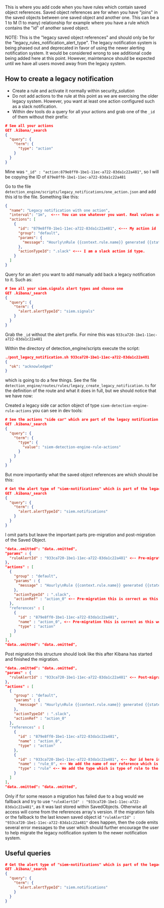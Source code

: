 This is where you add code when you have rules which contain saved object references. Saved object references are for
when you have "joins" in the saved objects between one saved object and another one. This can be a 1 to M (1 to many)
relationship for example where you have a rule which contains the "id" of another saved object.

NOTE: This is the "legacy saved object references" and should only be for the "legacy_rules_notification_alert_type".
The legacy notification system is being phased out and deprecated in favor of using the newer alerting notification system.
It would be considered wrong to see additional code being added here at this point. However, maintenance should be expected
until we have all users moved away from the legacy system.


## How to create a legacy notification

* Create a rule and activate it normally within security_solution
* Do not add actions to the rule at this point as we are exercising the older legacy system. However, you want at least one action configured such as a slack notification.
* Within dev tools do a query for all your actions and grab one of the `_id` of them without their prefix:

```json
# See all your actions
GET .kibana/_search
{
  "query": {
    "term": {
      "type": "action"
    }
  }
}
```

Mine was `"_id" : "action:879e8ff0-1be1-11ec-a722-83da1c22a481"`, so I will be copying the ID of `879e8ff0-1be1-11ec-a722-83da1c22a481`

Go to the file `detection_engine/scripts/legacy_notifications/one_action.json` and add this id to the file. Something like this:

```json
{
  "name": "Legacy notification with one action",
  "interval": "1m",  <--- You can use whatever you want. Real values are "1h", "1d", "1w". I use "1m" for testing purposes.
  "actions": [
    {
      "id": "879e8ff0-1be1-11ec-a722-83da1c22a481", <--- My action id
      "group": "default",
      "params": {
        "message": "Hourly\nRule {{context.rule.name}} generated {{state.signals_count}} alerts"
      },
      "actionTypeId": ".slack" <--- I am a slack action id type.
    }
  ]
}
```

Query for an alert you want to add manually add back a legacy notification to it. Such as:

```json
# See all your siem.signals alert types and choose one
GET .kibana/_search
{
  "query": {
    "term": {
      "alert.alertTypeId": "siem.signals"
    }
  }
}
```

Grab the `_id` without the alert prefix. For mine this was `933ca720-1be1-11ec-a722-83da1c22a481`

Within the directory of detection_engine/scripts execute the script:

```json
./post_legacy_notification.sh 933ca720-1be1-11ec-a722-83da1c22a481
{
  "ok": "acknowledged"
}
```

which is going to do a few things. See the file `detection_engine/routes/rules/legacy_create_legacy_notification.ts` for the definition of the route and what it does in full, but we should notice that we have now:

Created a legacy side car action object of type `siem-detection-engine-rule-actions` you can see in dev tools:

```json
# See the actions "side car" which are part of the legacy notification system.
GET .kibana/_search
{
  "query": {
    "term": {
      "type": {
        "value": "siem-detection-engine-rule-actions"
      }
    }
  }
}
```

But more importantly what the saved object references are which should be this:

```json
# Get the alert type of "siem-notifications" which is part of the legacy system.
GET .kibana/_search
{
  "query": {
    "term": {
      "alert.alertTypeId": "siem.notifications"
    }
  }
}
```

I omit parts but leave the important parts pre-migration and post-migration of the Saved Object.

```json
"data..omitted": "data..omitted",
"params" : {
  "ruleAlertId" : "933ca720-1be1-11ec-a722-83da1c22a481" <-- Pre-migration we had this Saved Object ID which is not part of references array below
},
"actions" : [
  {
    "group" : "default",
    "params" : {
      "message" : "Hourly\nRule {{context.rule.name}} generated {{state.signals_count}} alerts"
    },
    "actionTypeId" : ".slack",
    "actionRef" : "action_0" <-- Pre-migration this is correct as this work is already done within the alerting plugin
  },
  "references" : [
    {
      "id" : "879e8ff0-1be1-11ec-a722-83da1c22a481",
      "name" : "action_0", <-- Pre-migration this is correct as this work is already done within the alerting plugin
      "type" : "action"
    }
  ]
],
"data..omitted": "data..omitted",
```

Post migration this structure should look like this after Kibana has started and finished the migration.

```json
"data..omitted": "data..omitted",
"params" : {
  "ruleAlertId" : "933ca720-1be1-11ec-a722-83da1c22a481" <-- Post-migration this is not used but rather the serialized version references is used instead.
},
"actions" : [
  {
    "group" : "default",
    "params" : {
      "message" : "Hourly\nRule {{context.rule.name}} generated {{state.signals_count}} alerts"
    },
    "actionTypeId" : ".slack",
    "actionRef" : "action_0"
  },
  "references" : [
    {
      "id" : "879e8ff0-1be1-11ec-a722-83da1c22a481",
      "name" : "action_0",
      "type" : "action"
    },
    {
      "id" : "933ca720-1be1-11ec-a722-83da1c22a481", <-- Our id here is preferred and used during serialization.
      "name" : "rule_0", <-- We add the name of our reference which is rule_0 similar to action_0
      "type" : "rule" <-- We add the type which is type of rule to the references
    }
  ]
],
"data..omitted": "data..omitted",
```

Only if for some reason a migration has failed due to a bug would we fallback and try to use `"ruleAlertId" : "933ca720-1be1-11ec-a722-83da1c22a481"`, as it was last stored within SavedObjects. Otherwise all access will come from the 
references array's version. If the migration fails or the fallback to the last known saved object id `"ruleAlertId" : "933ca720-1be1-11ec-a722-83da1c22a481"` does happen, then the code emits several error messages to the
user which should further encourage the user to help migrate the legacy notification system to the newer notification system.

## Useful queries

```json
# Get the alert type of "siem-notifications" which is part of the legacy system.
GET .kibana/_search
{
  "query": {
    "term": {
      "alert.alertTypeId": "siem.notifications"
    }
  }
}
```
